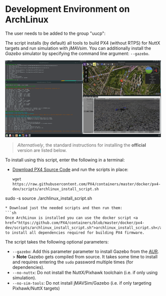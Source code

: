 # Development Environment on ArchLinux

The user needs to be added to the group "uucp": <!-- NEED px4_version -->

The script installs (by default) all tools to build PX4 (without RTPS) for NuttX targets and run simulation with *jMAVsim*. You can additionally install the *Gazebo* simulator by specifying the command line argument: `--gazebo`.

![Gazebo on Arch](../../assets/simulation/gazebo/arch-gazebo.png)

> *Alternatively*, the standard instructions for installing the **official** version are listed below.

To install using this script, enter the following in a terminal:
* [Download PX4 Source Code](../dev_setup/building_px4.md) and run the scripts in place:
  ```
  wget https://raw.githubusercontent.com/PX4/containers/master/docker/px4-dev/scripts/archlinux_install_script.sh
sudo -s
source ./archlinux_install_script.sh
  ```
* Download just the needed scripts and then run them:
  ```sh
  Once ArchLinux is installed you can use the docker script <a href="https://github.com/PX4/containers/blob/master/docker/px4-dev/scripts/archlinux_install_script.sh">archlinux_install_script.sh</a> to install all dependencies required for building PX4 firmware.
  ```

The script takes the following optional parameters:
- `--gazebo`: Add this parameter parameter to install Gazebo from the [AUR](https://aur.archlinux.org/packages/gazebo/). > **Note** Gazebo gets compiled from source. It takes some time to install and requires entering the `sudo` password multiple times (for dependencies).
- `--no-nuttx`: Do not install the NuttX/Pixhawk toolchain (i.e. if only using simulation).
- `--no-sim-tools`: Do not install jMAVSim/Gazebo (i.e. if only targeting Pixhawk/NuttX targets)
